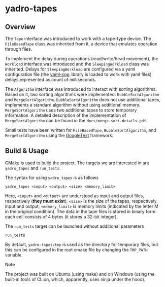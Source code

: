 # yadro-tapes

## Overview

The `Tape` interface was introduced to work with a tape-type device. 
The `FileBasedTape` class was inherited from it, a device that emulates operation through files.

To implement the delay during operations (read/write/head movement), 
the `Workload` interface was introduced and the `SleepingWorkload` class was inherited. 
Delays for `SleepingWorkload` are configured via a yaml configuration file 
(the [yaml-cpp](https://github.com/jbeder/yaml-cpp) library is loaded to work with yaml files), delays represented as count of milliseconds.

The `Algorithm` interface was introduced to interact with sorting algorithms. 
Based on it, two sorting algorithms were implemented: `BubbleSortAlgorithm` and `MergeSortAlgorithm`.
`BubbleSortAlgorithm` does not use additional tapes, implements a standard algorithm without using additional memory. 
`MergeSortAlgorithm` uses two additional tapes to store temporary information.
A detailed description of the implementation of `MergeSortAlgorithm` can be found in the `docs/merge-sort-details.pdf`.

Small tests have been written for `FileBasedTape`, `BubbleSortAlgorithm`, and `MergeSortAlgorithm` using the [GoogleTest](https://github.com/google/googletest) framework.

## Build & Usage 

CMake is used to build the project. 
The targets we are interested in are `yadro_tapes` and `run_tests`.

The syntax for using `yadro_tapes` is as follows
```shell
yadro_tapes <input> <output> <size> <memory_limit>
```
Here, `<input>` and `<output>` are understood as input and output files, respectively (**they must exist**); 
`<size>` is the size of the tapes, respectively, input and output; 
`<memory_limit>` is memory limits (indicated by the letter M in the original condition).
The data in the tape files is stored in binary form: each cell consists of 4 bytes (it stores a 32-bit integer).

The `run_tests` target can be launched without additional parameters
```shell
run_tests
```

By default, `yadro-tapes/tmp` is used as the directory for temporary files, 
but this can be configured in the root cmake file by changing the `TMP_PATH` variable.

> [!NOTE]
> The project was built on Ubuntu (using make) and on Windows (using the built-in tools of CLion, which, apparently, 
> uses ninja under the hood). 